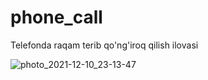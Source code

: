 # phone_call

Telefonda raqam terib qo'ng'iroq qilish ilovasi

![photo_2021-12-10_23-13-47](https://user-images.githubusercontent.com/52131726/145621908-8551855e-d172-4d9f-a3c2-36f7121429a5.jpg)
